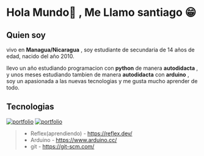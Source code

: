 # Hola Mundo👋 , Me Llamo santiago 😁

## Quien soy
vivo en __Managua/Nicaragua__ , soy estudiante de secundaria de 14 años de edad, nacido del año 2010.

llevo un año estudiando programacion con **python** de manera __autodidacta__ , y unos meses estudiando tambien de manera __autodidacta__ con __arduino__ , soy un apasionada a las nuevas tecnologias y me gusta mucho aprender de todo.

## Tecnologias

[![portfolio](https://www.python.org/static/img/python-logo.png)](https://katherineoelsner.com/)
[![portfolio](https://fastapi.tiangolo.com/img/logo-margin/logo-teal.png)](https://fastapi.tiangolo.com/)
> - Reflex(aprendiendo) - https://reflex.dev/
> - Arduino - https://www.arduino.cc/
> - git - https://git-scm.com/
